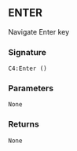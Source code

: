 ## ENTER

Navigate Enter key


### Signature

`C4:Enter ()`


### Parameters

`None`


### Returns

`None`